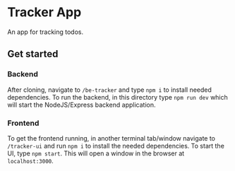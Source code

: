 # Tracker App

An app for tracking todos.


## Get started

### Backend
After cloning, navigate to `/be-tracker` and type `npm i` to install needed dependencies.
To run the backend, in this directory type `npm run dev` which will start the NodeJS/Express backend application.


### Frontend
To get the frontend running, in another terminal tab/window navigate to `/tracker-ui` and run `npm i` to install the needed dependencies. To start the UI, type `npm start`. This will open a window in the browser at `localhost:3000`.
